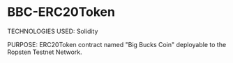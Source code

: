 # BBC-ERC20Token

TECHNOLOGIES USED: Solidity

PURPOSE: ERC20Token contract named "Big Bucks Coin" deployable to the Ropsten Testnet Network.
